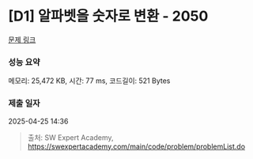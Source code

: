 # [D1] 알파벳을 숫자로 변환 - 2050 

[문제 링크](https://swexpertacademy.com/main/code/problem/problemDetail.do?contestProbId=AV5QLGxKAzQDFAUq) 

### 성능 요약

메모리: 25,472 KB, 시간: 77 ms, 코드길이: 521 Bytes

### 제출 일자

2025-04-25 14:36



> 출처: SW Expert Academy, https://swexpertacademy.com/main/code/problem/problemList.do